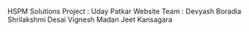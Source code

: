 HSPM Solutions 
Project : Uday Patkar Website
Team : Devyash Boradia
       Shrilakshmi Desai
       Vignesh Madan
       Jeet Kansagara
